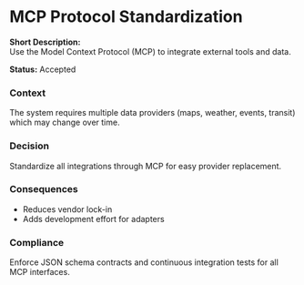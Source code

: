 # MCP Protocol Standardization

**Short Description:**  
Use the Model Context Protocol (MCP) to integrate external tools and data.

**Status:** Accepted

### Context
The system requires multiple data providers (maps, weather, events, transit) which may change over time.

### Decision
Standardize all integrations through MCP for easy provider replacement.

### Consequences
- Reduces vendor lock-in
- Adds development effort for adapters

### Compliance
Enforce JSON schema contracts and continuous integration tests for all MCP interfaces.

